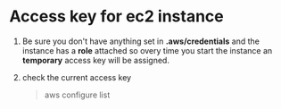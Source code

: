 # Access key for ec2 instance

1. Be sure you don't have anything set in  **.aws/credentials** and the instance has a **role** attached so overy time you start the instance an **temporary** access key will be assigned.

2. check the current access key

    > aws configure list
